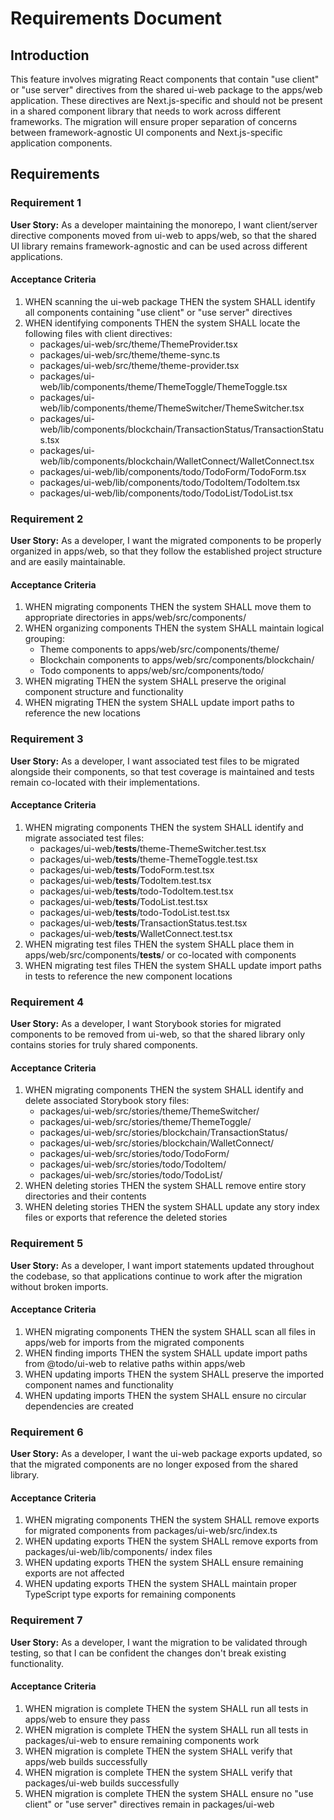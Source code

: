 # Requirements Document

## Introduction

This feature involves migrating React components that contain "use client" or "use server" directives from the shared ui-web package to the apps/web application. These directives are Next.js-specific and should not be present in a shared component library that needs to work across different frameworks. The migration will ensure proper separation of concerns between framework-agnostic UI components and Next.js-specific application components.

## Requirements

### Requirement 1

**User Story:** As a developer maintaining the monorepo, I want client/server directive components moved from ui-web to apps/web, so that the shared UI library remains framework-agnostic and can be used across different applications.

#### Acceptance Criteria

1. WHEN scanning the ui-web package THEN the system SHALL identify all components containing "use client" or "use server" directives
2. WHEN identifying components THEN the system SHALL locate the following files with client directives:
   - packages/ui-web/src/theme/ThemeProvider.tsx
   - packages/ui-web/src/theme/theme-sync.ts
   - packages/ui-web/src/theme/theme-provider.tsx
   - packages/ui-web/lib/components/theme/ThemeToggle/ThemeToggle.tsx
   - packages/ui-web/lib/components/theme/ThemeSwitcher/ThemeSwitcher.tsx
   - packages/ui-web/lib/components/blockchain/TransactionStatus/TransactionStatus.tsx
   - packages/ui-web/lib/components/blockchain/WalletConnect/WalletConnect.tsx
   - packages/ui-web/lib/components/todo/TodoForm/TodoForm.tsx
   - packages/ui-web/lib/components/todo/TodoItem/TodoItem.tsx
   - packages/ui-web/lib/components/todo/TodoList/TodoList.tsx

### Requirement 2

**User Story:** As a developer, I want the migrated components to be properly organized in apps/web, so that they follow the established project structure and are easily maintainable.

#### Acceptance Criteria

1. WHEN migrating components THEN the system SHALL move them to appropriate directories in apps/web/src/components/
2. WHEN organizing components THEN the system SHALL maintain logical grouping:
   - Theme components to apps/web/src/components/theme/
   - Blockchain components to apps/web/src/components/blockchain/
   - Todo components to apps/web/src/components/todo/
3. WHEN migrating THEN the system SHALL preserve the original component structure and functionality
4. WHEN migrating THEN the system SHALL update import paths to reference the new locations

### Requirement 3

**User Story:** As a developer, I want associated test files to be migrated alongside their components, so that test coverage is maintained and tests remain co-located with their implementations.

#### Acceptance Criteria

1. WHEN migrating components THEN the system SHALL identify and migrate associated test files:
   - packages/ui-web/**tests**/theme-ThemeSwitcher.test.tsx
   - packages/ui-web/**tests**/theme-ThemeToggle.test.tsx
   - packages/ui-web/**tests**/TodoForm.test.tsx
   - packages/ui-web/**tests**/TodoItem.test.tsx
   - packages/ui-web/**tests**/todo-TodoItem.test.tsx
   - packages/ui-web/**tests**/TodoList.test.tsx
   - packages/ui-web/**tests**/todo-TodoList.test.tsx
   - packages/ui-web/**tests**/TransactionStatus.test.tsx
   - packages/ui-web/**tests**/WalletConnect.test.tsx
2. WHEN migrating test files THEN the system SHALL place them in apps/web/src/components/**tests**/ or co-located with components
3. WHEN migrating test files THEN the system SHALL update import paths in tests to reference the new component locations

### Requirement 4

**User Story:** As a developer, I want Storybook stories for migrated components to be removed from ui-web, so that the shared library only contains stories for truly shared components.

#### Acceptance Criteria

1. WHEN migrating components THEN the system SHALL identify and delete associated Storybook story files:
   - packages/ui-web/src/stories/theme/ThemeSwitcher/
   - packages/ui-web/src/stories/theme/ThemeToggle/
   - packages/ui-web/src/stories/blockchain/TransactionStatus/
   - packages/ui-web/src/stories/blockchain/WalletConnect/
   - packages/ui-web/src/stories/todo/TodoForm/
   - packages/ui-web/src/stories/todo/TodoItem/
   - packages/ui-web/src/stories/todo/TodoList/
2. WHEN deleting stories THEN the system SHALL remove entire story directories and their contents
3. WHEN deleting stories THEN the system SHALL update any story index files or exports that reference the deleted stories

### Requirement 5

**User Story:** As a developer, I want import statements updated throughout the codebase, so that applications continue to work after the migration without broken imports.

#### Acceptance Criteria

1. WHEN migrating components THEN the system SHALL scan all files in apps/web for imports from the migrated components
2. WHEN finding imports THEN the system SHALL update import paths from @todo/ui-web to relative paths within apps/web
3. WHEN updating imports THEN the system SHALL preserve the imported component names and functionality
4. WHEN updating imports THEN the system SHALL ensure no circular dependencies are created

### Requirement 6

**User Story:** As a developer, I want the ui-web package exports updated, so that the migrated components are no longer exposed from the shared library.

#### Acceptance Criteria

1. WHEN migrating components THEN the system SHALL remove exports for migrated components from packages/ui-web/src/index.ts
2. WHEN updating exports THEN the system SHALL remove exports from packages/ui-web/lib/components/ index files
3. WHEN updating exports THEN the system SHALL ensure remaining exports are not affected
4. WHEN updating exports THEN the system SHALL maintain proper TypeScript type exports for remaining components

### Requirement 7

**User Story:** As a developer, I want the migration to be validated through testing, so that I can be confident the changes don't break existing functionality.

#### Acceptance Criteria

1. WHEN migration is complete THEN the system SHALL run all tests in apps/web to ensure they pass
2. WHEN migration is complete THEN the system SHALL run all tests in packages/ui-web to ensure remaining components work
3. WHEN migration is complete THEN the system SHALL verify that apps/web builds successfully
4. WHEN migration is complete THEN the system SHALL verify that packages/ui-web builds successfully
5. WHEN migration is complete THEN the system SHALL ensure no "use client" or "use server" directives remain in packages/ui-web
